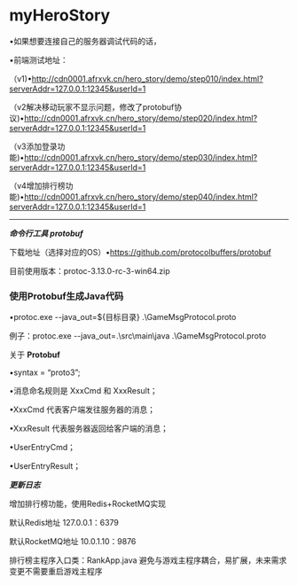 # myHeroStory

•如果想要连接自己的服务器调试代码的话，

•前端测试地址：

（v1)•[http://](http://cdn0001.afrxvk.cn/hero_story/demo/step010/index.html?serverAddr=127.0.0.1:12345&userId=1)[cdn0001.afrxvk.cn](http://cdn0001.afrxvk.cn/hero_story/demo/step010/index.html?serverAddr=127.0.0.1:12345&userId=1)[/](http://cdn0001.afrxvk.cn/hero_story/demo/step010/index.html?serverAddr=127.0.0.1:12345&userId=1)[hero_story](http://cdn0001.afrxvk.cn/hero_story/demo/step010/index.html?serverAddr=127.0.0.1:12345&userId=1)[/demo/](http://cdn0001.afrxvk.cn/hero_story/demo/step010/index.html?serverAddr=127.0.0.1:12345&userId=1)[step010](http://cdn0001.afrxvk.cn/hero_story/demo/step010/index.html?serverAddr=127.0.0.1:12345&userId=1)[/](http://cdn0001.afrxvk.cn/hero_story/demo/step010/index.html?serverAddr=127.0.0.1:12345&userId=1)[index.html?serverAddr](http://cdn0001.afrxvk.cn/hero_story/demo/step010/index.html?serverAddr=127.0.0.1:12345&userId=1)[=](http://cdn0001.afrxvk.cn/hero_story/demo/step010/index.html?serverAddr=127.0.0.1:12345&userId=1)[127.0.0.1:12345&userId](http://cdn0001.afrxvk.cn/hero_story/demo/step010/index.html?serverAddr=127.0.0.1:12345&userId=1)[=1](http://cdn0001.afrxvk.cn/hero_story/demo/step010/index.html?serverAddr=127.0.0.1:12345&userId=1)

（v2解决移动玩家不显示问题，修改了protobuf协议)•[http://](http://cdn0001.afrxvk.cn/hero_story/demo/step010/index.html?serverAddr=127.0.0.1:12345&userId=1)[cdn0001.afrxvk.cn](http://cdn0001.afrxvk.cn/hero_story/demo/step010/index.html?serverAddr=127.0.0.1:12345&userId=1)[/](http://cdn0001.afrxvk.cn/hero_story/demo/step010/index.html?serverAddr=127.0.0.1:12345&userId=1)[hero_story](http://cdn0001.afrxvk.cn/hero_story/demo/step010/index.html?serverAddr=127.0.0.1:12345&userId=1)[/demo/](http://cdn0001.afrxvk.cn/hero_story/demo/step010/index.html?serverAddr=127.0.0.1:12345&userId=1)[step020](http://cdn0001.afrxvk.cn/hero_story/demo/step020/index.html?serverAddr=127.0.0.1:12345&userId=1)[/](http://cdn0001.afrxvk.cn/hero_story/demo/step010/index.html?serverAddr=127.0.0.1:12345&userId=1)[index.html?serverAddr](http://cdn0001.afrxvk.cn/hero_story/demo/step010/index.html?serverAddr=127.0.0.1:12345&userId=1)[=](http://cdn0001.afrxvk.cn/hero_story/demo/step010/index.html?serverAddr=127.0.0.1:12345&userId=1)[127.0.0.1:12345&userId](http://cdn0001.afrxvk.cn/hero_story/demo/step010/index.html?serverAddr=127.0.0.1:12345&userId=1)[=1](http://cdn0001.afrxvk.cn/hero_story/demo/step010/index.html?serverAddr=127.0.0.1:12345&userId=1)

（v3添加登录功能)•[http://](http://cdn0001.afrxvk.cn/hero_story/demo/step010/index.html?serverAddr=127.0.0.1:12345&userId=1)[cdn0001.afrxvk.cn](http://cdn0001.afrxvk.cn/hero_story/demo/step010/index.html?serverAddr=127.0.0.1:12345&userId=1)[/](http://cdn0001.afrxvk.cn/hero_story/demo/step010/index.html?serverAddr=127.0.0.1:12345&userId=1)[hero_story](http://cdn0001.afrxvk.cn/hero_story/demo/step010/index.html?serverAddr=127.0.0.1:12345&userId=1)[/demo/](http://cdn0001.afrxvk.cn/hero_story/demo/step010/index.html?serverAddr=127.0.0.1:12345&userId=1)[step030](http://cdn0001.afrxvk.cn/hero_story/demo/step030/index.html?serverAddr=127.0.0.1:12345&userId=1)[/](http://cdn0001.afrxvk.cn/hero_story/demo/step010/index.html?serverAddr=127.0.0.1:12345&userId=1)[index.html?serverAddr](http://cdn0001.afrxvk.cn/hero_story/demo/step010/index.html?serverAddr=127.0.0.1:12345&userId=1)[=](http://cdn0001.afrxvk.cn/hero_story/demo/step010/index.html?serverAddr=127.0.0.1:12345&userId=1)[127.0.0.1:12345&userId](http://cdn0001.afrxvk.cn/hero_story/demo/step010/index.html?serverAddr=127.0.0.1:12345&userId=1)[=1](http://cdn0001.afrxvk.cn/hero_story/demo/step010/index.html?serverAddr=127.0.0.1:12345&userId=1)

（v4增加排行榜功能)•[http://](http://cdn0001.afrxvk.cn/hero_story/demo/step010/index.html?serverAddr=127.0.0.1:12345&userId=1)[cdn0001.afrxvk.cn](http://cdn0001.afrxvk.cn/hero_story/demo/step010/index.html?serverAddr=127.0.0.1:12345&userId=1)[/](http://cdn0001.afrxvk.cn/hero_story/demo/step010/index.html?serverAddr=127.0.0.1:12345&userId=1)[hero_story](http://cdn0001.afrxvk.cn/hero_story/demo/step010/index.html?serverAddr=127.0.0.1:12345&userId=1)[/demo/](http://cdn0001.afrxvk.cn/hero_story/demo/step010/index.html?serverAddr=127.0.0.1:12345&userId=1)[step040](http://cdn0001.afrxvk.cn/hero_story/demo/step040/index.html?serverAddr=127.0.0.1:12345&userId=1)[/](http://cdn0001.afrxvk.cn/hero_story/demo/step010/index.html?serverAddr=127.0.0.1:12345&userId=1)[index.html?serverAddr](http://cdn0001.afrxvk.cn/hero_story/demo/step010/index.html?serverAddr=127.0.0.1:12345&userId=1)[=](http://cdn0001.afrxvk.cn/hero_story/demo/step010/index.html?serverAddr=127.0.0.1:12345&userId=1)[127.0.0.1:12345&userId](http://cdn0001.afrxvk.cn/hero_story/demo/step010/index.html?serverAddr=127.0.0.1:12345&userId=1)[=1](http://cdn0001.afrxvk.cn/hero_story/demo/step010/index.html?serverAddr=127.0.0.1:12345&userId=1)

****

***命令行工具 protobuf***

下载地址（选择对应的OS）•[https://](https://github.com/protocolbuffers/protobuf)[github.com](https://github.com/protocolbuffers/protobuf)[/](https://github.com/protocolbuffers/protobuf)[protocolbuffers](https://github.com/protocolbuffers/protobuf)[/](https://github.com/protocolbuffers/protobuf)[protobuf](https://github.com/protocolbuffers/protobuf)

目前使用版本：protoc-3.13.0-rc-3-win64.zip



### 使用Protobuf生成Java代码

•protoc.exe --java_out=${目标目录} .\GameMsgProtocol.proto

例子：protoc.exe --java_out=.\src\main\java .\GameMsgProtocol.proto



关于 **Protobuf** 

•syntax = “proto3”;

•消息命名规则是 XxxCmd 和 XxxResult；

•XxxCmd 代表客户端发往服务器的消息；

•XxxResult 代表服务器返回给客户端的消息；

•UserEntryCmd；

•UserEntryResult；



***更新日志***

增加排行榜功能，使用Redis+RocketMQ实现

默认Redis地址 127.0.0.1：6379

默认RocketMQ地址 10.0.1.10：9876

排行榜主程序入口类：RankApp.java	避免与游戏主程序耦合，易扩展，未来需求变更不需要重启游戏主程序